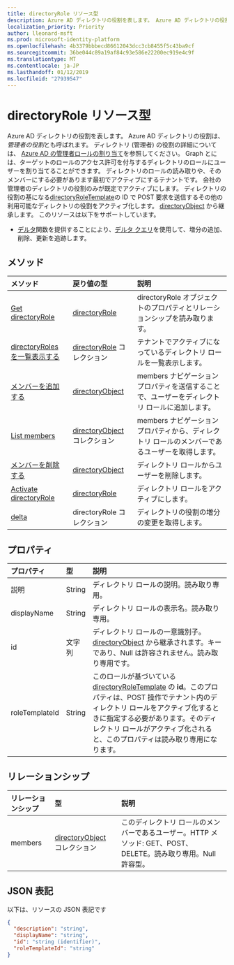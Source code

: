 ```yaml
---
title: directoryRole リソース型
description: Azure AD ディレクトリの役割を表します。 Azure AD ディレクトリの役割は、*管理者の役割*とも呼ばれます。 ディレクトリ (管理者) の役割の詳細については、Azure AD の管理者の役割の割り当てを参照してください。 Graph とには、ターゲットのロールのアクセス許可を付与するディレクトリのロールにユーザーを割り当てることができます。 ディレクトリのロールの読み取りや、そのメンバーにする必要があります最初でアクティブにするテナントです。 会社の管理者のディレクトリの役割のみが既定でアクティブにします。 ディレクトリの役割の基になる directoryRoleTemplate の ID で POST 要求を送信するその他の利用可能なディレクトリの役割をアクティブ化します。 directoryObject から継承します。
localization_priority: Priority
author: lleonard-msft
ms.prod: microsoft-identity-platform
ms.openlocfilehash: 4b3379bbbecd86612043dcc3cb8455f5c43ba9cf
ms.sourcegitcommit: 36be044c89a19af84c93e586e22200ec919e4c9f
ms.translationtype: MT
ms.contentlocale: ja-JP
ms.lasthandoff: 01/12/2019
ms.locfileid: "27939547"
---
```

# <a name="directoryrole-resource-type"></a>directoryRole リソース型

Azure AD ディレクトリの役割を表します。 Azure AD ディレクトリの役割は、*管理者の役割*とも呼ばれます。 ディレクトリ (管理者) の役割の詳細については、 [Azure AD の管理者ロールの割り当て](http://azure.microsoft.com/documentation/articles/active-directory-assign-admin-roles/)を参照してください。 Graph とには、ターゲットのロールのアクセス許可を付与するディレクトリのロールにユーザーを割り当てることができます。 ディレクトリのロールの読み取りや、そのメンバーにする必要があります最初でアクティブにするテナントです。 会社の管理者のディレクトリの役割のみが既定でアクティブにします。 ディレクトリの役割の基になる[directoryRoleTemplate](directoryroletemplate.md)の ID で POST 要求を送信するその他の利用可能なディレクトリの役割をアクティブ化します。 [directoryObject](directoryobject.md) から継承します。
このリソースは以下をサポートしています。

- [デルタ](../api/directoryrole-delta.md)関数を提供することにより、[デルタ クエリ](/graph/delta-query-overview)を使用して、増分の追加、削除、更新を追跡します。

## <a name="methods"></a>メソッド

| メソッド       | 戻り値の型  |説明|
|:---------------|:--------|:----------|
|[Get directoryRole](../api/directoryrole-get.md) | [directoryRole](directoryrole.md) | directoryRole オブジェクトのプロパティとリレーションシップを読み取ります。 |
|[directoryRoles を一覧表示する](../api/directoryrole-list.md) | [directoryRole](directoryrole.md) コレクション | テナントでアクティブになっているディレクトリ ロールを一覧表示します。 |
|[メンバーを追加する](../api/directoryrole-post-members.md) |[directoryObject](directoryobject.md)| members ナビゲーション プロパティを送信することで、ユーザーをディレクトリ ロールに追加します。|
|[List members](../api/directoryrole-list-members.md) |[directoryObject](directoryobject.md) コレクション| members ナビゲーション プロパティから、ディレクトリ ロールのメンバーであるユーザーを取得します。|
|[メンバーを削除する](../api/directoryrole-delete-member.md) |[directoryObject](directoryobject.md)| ディレクトリ ロールからユーザーを削除します。|
|[Activate directoryRole](../api/directoryrole-post-directoryroles.md) |[directoryRole](directoryrole.md) | ディレクトリ ロールをアクティブにします。|
|[delta](../api/directoryrole-delta.md)|directoryRole コレクション| ディレクトリの役割の増分の変更を取得します。 |

## <a name="properties"></a>プロパティ
| プロパティ   | 型 | 説明 |
|:---------------|:--------|:----------|
|説明|String|ディレクトリ ロールの説明。読み取り専用。 |
|displayName|String|ディレクトリ ロールの表示名。読み取り専用。 |
|id|文字列|ディレクトリ ロールの一意識別子。[directoryObject](directoryobject.md) から継承されます。キーであり、Null は許容されません。読み取り専用です。|
|roleTemplateId|String| このロールが基づいている [directoryRoleTemplate](directoryroletemplate.md) の **id**。このプロパティは、POST 操作でテナント内のディレクトリ ロールをアクティブ化するときに指定する必要があります。そのディレクトリ ロールがアクティブ化されると、このプロパティは読み取り専用になります。 |

## <a name="relationships"></a>リレーションシップ
| リレーションシップ | 型 |説明|
|:---------------|:--------|:----------|
|members|[directoryObject](directoryobject.md) コレクション|このディレクトリ ロールのメンバーであるユーザー。HTTP メソッド: GET、POST、DELETE。読み取り専用。Null 許容型。|

## <a name="json-representation"></a>JSON 表記

以下は、リソースの JSON 表記です

<!--{
  "blockType": "resource",
  "openType": true,
  "optionalProperties": [
    "memberOf",
    "members",
    "ownedObjects",
    "owners"
  ],
  "keyProperty": "id",
  "baseType": "microsoft.graph.directoryObject",
  "@odata.type": "microsoft.graph.directoryRole",
  "@odata.annotations": [
    {
      "capabilities": {
        "toppable": false
      }
    }
  ]
}-->

```json
{
  "description": "string",
  "displayName": "string",
  "id": "string (identifier)",
  "roleTemplateId": "string"
}

```

<!-- uuid: 8fcb5dbc-d5aa-4681-8e31-b001d5168d79
2015-10-25 14:57:30 UTC -->
<!-- {
  "type": "#page.annotation",
  "description": "directoryRole resource",
  "keywords": "",
  "section": "documentation",
  "tocPath": ""
}-->
